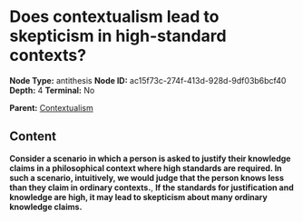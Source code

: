 # Does contextualism lead to skepticism in high-standard contexts?

**Node Type:** antithesis
**Node ID:** ac15f73c-274f-413d-928d-9df03b6bcf40
**Depth:** 4
**Terminal:** No

**Parent:** [Contextualism](contextualism-synthesis-d0c1d376-3b93-480a-96eb-1f90a90eb7ce.md)

## Content

**Consider a scenario in which a person is asked to justify their knowledge claims in a philosophical context where high standards are required. In such a scenario, intuitively, we would judge that the person knows less than they claim in ordinary contexts.**, **If the standards for justification and knowledge are high, it may lead to skepticism about many ordinary knowledge claims.**
